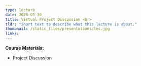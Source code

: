 ```yaml
---
type: lecture
date: 2025-05-30
title: Virtual Project Discussion <br> 
tldr: "Short text to describe what this lecture is about."
thumbnail: /static_files/presentations/lec.jpg
links: 
---
```

**Course Materials:**
- Project Discussion
